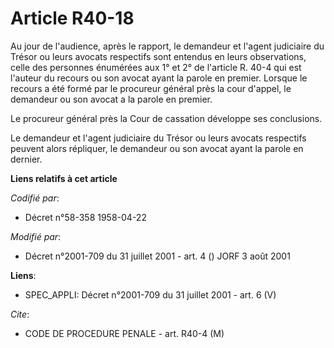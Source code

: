 # Article R40-18

Au jour de l'audience, après le rapport, le demandeur et l'agent judiciaire du Trésor ou leurs avocats respectifs sont
entendus en leurs observations, celle des personnes énumérées aux 1° et 2° de l'article R. 40-4 qui est l'auteur du recours
ou son avocat ayant la parole en premier. Lorsque le recours a été formé par le procureur général près la cour d'appel, le
demandeur ou son avocat a la parole en premier.

Le procureur général près la Cour de cassation développe ses conclusions.

Le demandeur et l'agent judiciaire du Trésor ou leurs avocats respectifs peuvent alors répliquer, le demandeur ou son avocat
ayant la parole en dernier.

**Liens relatifs à cet article**

_Codifié par_:

  - Décret n°58-358 1958-04-22

_Modifié par_:

  - Décret n°2001-709 du 31 juillet 2001 - art. 4 () JORF 3 août 2001

**Liens**:

  - SPEC_APPLI: Décret n°2001-709 du 31 juillet 2001 - art. 6 (V)

_Cite_:

  - CODE DE PROCEDURE PENALE - art. R40-4 (M)
